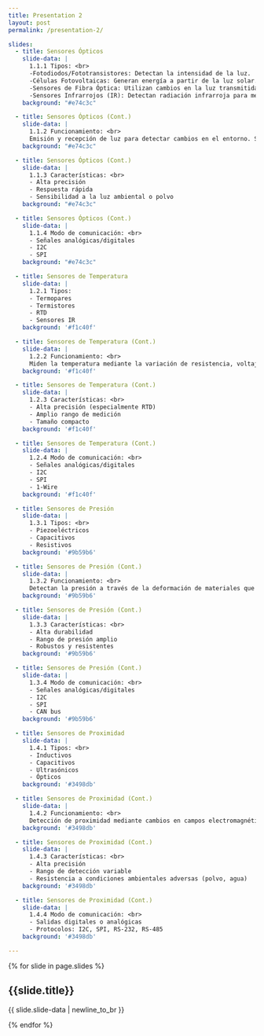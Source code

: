 ```yaml
---
title: Presentation 2
layout: post
permalink: /presentation-2/

slides:
  - title: Sensores Ópticos
    slide-data: |
      1.1.1 Tipos: <br>
      -Fotodiodos/Fototransistores: Detectan la intensidad de la luz.
      -Células Fotovoltaicas: Generan energía a partir de la luz solar.
      -Sensores de Fibra Óptica: Utilizan cambios en la luz transmitida a través de fibras ópticas.
      -Sensores Infrarrojos (IR): Detectan radiación infrarroja para medir distancia o detectar objetos.
    background: "#e74c3c"

  - title: Sensores Ópticos (Cont.)
    slide-data: |
      1.1.2 Funcionamiento: <br>
      Emisión y recepción de luz para detectar cambios en el entorno. Se usa un haz de luz que puede interrumpirse o reflejarse por un objeto.
    background: "#e74c3c"

  - title: Sensores Ópticos (Cont.)
    slide-data: |
      1.1.3 Características: <br>
      - Alta precisión 
      - Respuesta rápida 
      - Sensibilidad a la luz ambiental o polvo
    background: "#e74c3c"

  - title: Sensores Ópticos (Cont.)
    slide-data: |
      1.1.4 Modo de comunicación: <br>
      - Señales analógicas/digitales 
      - I2C 
      - SPI
    background: "#e74c3c"

  - title: Sensores de Temperatura
    slide-data: |
      1.2.1 Tipos: 
      - Termopares 
      - Termistores 
      - RTD 
      - Sensores IR
    background: '#f1c40f'

  - title: Sensores de Temperatura (Cont.)
    slide-data: |
      1.2.2 Funcionamiento: <br>
      Miden la temperatura mediante la variación de resistencia, voltaje o detección de radiación infrarroja.
    background: '#f1c40f'

  - title: Sensores de Temperatura (Cont.)
    slide-data: |
      1.2.3 Características: <br>
      - Alta precisión (especialmente RTD) 
      - Amplio rango de medición 
      - Tamaño compacto
    background: '#f1c40f'

  - title: Sensores de Temperatura (Cont.)
    slide-data: |
      1.2.4 Modo de comunicación: <br>
      - Señales analógicas/digitales 
      - I2C 
      - SPI 
      - 1-Wire
    background: '#f1c40f'

  - title: Sensores de Presión
    slide-data: |
      1.3.1 Tipos: <br>
      - Piezoeléctricos 
      - Capacitivos 
      - Resistivos
    background: '#9b59b6'

  - title: Sensores de Presión (Cont.)
    slide-data: |
      1.3.2 Funcionamiento: <br>
      Detectan la presión a través de la deformación de materiales que generan una señal eléctrica.
    background: '#9b59b6'

  - title: Sensores de Presión (Cont.)
    slide-data: |
      1.3.3 Características: <br>
      - Alta durabilidad 
      - Rango de presión amplio 
      - Robustos y resistentes
    background: '#9b59b6'

  - title: Sensores de Presión (Cont.)
    slide-data: |
      1.3.4 Modo de comunicación: <br>
      - Señales analógicas/digitales 
      - I2C 
      - SPI 
      - CAN bus
    background: '#9b59b6'

  - title: Sensores de Proximidad
    slide-data: |
      1.4.1 Tipos: <br>
      - Inductivos 
      - Capacitivos 
      - Ultrasónicos 
      - Ópticos
    background: '#3498db'

  - title: Sensores de Proximidad (Cont.)
    slide-data: |
      1.4.2 Funcionamiento: <br>
      Detección de proximidad mediante cambios en campos electromagnéticos, capacitancia, ondas sonoras o luz.
    background: '#3498db'

  - title: Sensores de Proximidad (Cont.)
    slide-data: |
      1.4.3 Características: <br>
      - Alta precisión 
      - Rango de detección variable 
      - Resistencia a condiciones ambientales adversas (polvo, agua)
    background: '#3498db'

  - title: Sensores de Proximidad (Cont.)
    slide-data: |
      1.4.4 Modo de comunicación: <br>
      - Salidas digitales o analógicas 
      - Protocolos: I2C, SPI, RS-232, RS-485
    background: '#3498db'

---
```


{% for slide in page.slides %}
                    
<section data-background="{% if slide.background %}{{slide.background}}{% else %}{{page.background}}{% endif %}"><h1>{{slide.title}}</h1><p>{{ slide.slide-data | newline_to_br }}</p></section>
                    
{% endfor %}
